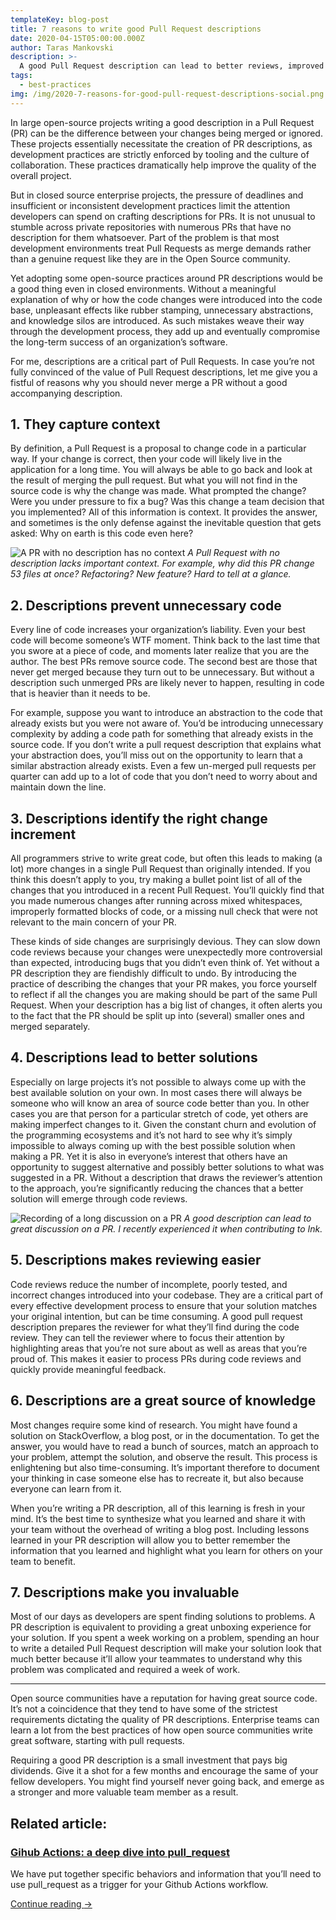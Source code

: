 ```yaml
---
templateKey: blog-post
title: 7 reasons to write good Pull Request descriptions
date: 2020-04-15T05:00:00.000Z
author: Taras Mankovski
description: >-
  A good Pull Request description can lead to better reviews, improved solutions, better documentation, and more. In this article, Taras surveys seven big wins of PR descriptions. 
tags:
  - best-practices
img: /img/2020-7-reasons-for-good-pull-request-descriptions-social.png
---
```


In large open-source projects writing a good description in a Pull Request (PR) can be the difference between your changes being merged or ignored. These projects essentially necessitate the creation of PR descriptions, as development practices are strictly enforced by tooling and the culture of collaboration. These practices dramatically help improve the quality of the overall project.

But in closed source enterprise projects, the pressure of deadlines and insufficient or inconsistent development practices limit the attention developers can spend on crafting descriptions for PRs. It is not unusual to stumble across private repositories with numerous PRs that have no description for them whatsoever. Part of the problem is that most development environments treat Pull Requests as merge demands rather than a genuine request like they are in the Open Source community.

Yet adopting some open-source practices around PR descriptions would be a good thing even in closed environments. Without a meaningful explanation of why or how the code changes were introduced into the code base, unpleasant effects like rubber stamping, unnecessary abstractions, and knowledge silos are introduced. As such mistakes weave their way through the development process, they add up and eventually compromise the long-term success of an organization’s software.

For me, descriptions are a critical part of Pull Requests. In case you’re not fully convinced of the value of Pull Request descriptions, let me give you a fistful of reasons why you should never merge a PR without a good accompanying description.


## 1. They capture context

By definition, a Pull Request is a proposal to change code in a particular way. If your change is correct, then your code will likely live in the application for a long time. You will always be able to go back and look at the result of merging the pull request. But what you will not find in the source code is why the change was made. What prompted the change? Were you under pressure to fix a bug? Was this change a team decision that you implemented? All of this information is context. It provides the answer, and sometimes is the only defense against the inevitable question that gets asked: Why on earth is this code even here?

![A PR with no description has no context](2020-7-reasons-for-good-pull-request-descriptions-empty-pr.png)
*A Pull Request with no description lacks important context. For example, why did this PR change 53 files at once? Refactoring? New feature? Hard to tell at a glance.*

## 2. Descriptions prevent unnecessary code
Every line of code increases your organization’s liability. Even your best code will become someone’s WTF moment. Think back to the last time that you swore at a piece of code, and moments later realize that you are the author. The best PRs remove source code. The second best are those that never get merged because they turn out to be unnecessary. But without a description such unmerged PRs are likely never to happen, resulting in code that is heavier than it needs to be.

For example, suppose you want to introduce an abstraction to the code that already exists but you were not aware of. You’d be introducing unnecessary complexity by adding a code path for something that already exists in the source code. If you don’t write a pull request description that explains what your abstraction does, you’ll miss out on the opportunity to learn that a similar abstraction already exists. Even a few un-merged pull requests per quarter can add up to a lot of code that you don’t need to worry about and maintain down the line.

## 3. Descriptions identify the right change increment
All programmers strive to write great code, but often this leads to making (a lot) more changes in a single Pull Request than originally intended. If you think this doesn’t apply to you, try making a bullet point list of all of the changes that you introduced in a recent Pull Request. You’ll quickly find that you made numerous changes after running across mixed whitespaces, improperly formatted blocks of code, or a missing null check that were not relevant to the main concern of your PR.

These kinds of side changes are surprisingly devious. They can slow down code reviews because your changes were unexpectedly more controversial than expected, introducing bugs that you didn’t even think of. Yet without a PR description they are fiendishly difficult to undo. By introducing the practice of describing the changes that your PR makes, you force yourself to reflect if all the changes you are making should be part of the same Pull Request. When your description has a big list of changes, it often alerts you to the fact that the PR should be split up into (several) smaller ones and merged separately.

## 4. Descriptions lead to better solutions

Especially on large projects it’s not possible to always come up with the best available solution on your own. In most cases there will always be someone who will know an area of source code better than you. In other cases you are that person for a particular stretch of code, yet others are making imperfect changes to it. Given the constant churn and evolution of the programming ecosystems and it’s not hard to see why it’s simply impossible to always coming up with the best possible solution when making a PR. Yet it is also in everyone’s interest that others have an opportunity to suggest alternative and possibly better solutions to what was suggested in a PR. Without a description that draws the reviewer’s attention to the approach, you’re significantly reducing the chances that a better solution will emerge through code reviews.

![Recording of a long discussion on a PR](2020-7-reasons-for-good-pull-request-descriptions-long-responses.png)
*A good description can lead to great discussion on a PR. I recently experienced it when contributing to Ink.*

## 5. Descriptions makes reviewing easier
Code reviews reduce the number of incomplete, poorly tested, and incorrect changes introduced into your codebase. They are a critical part of every effective development process to ensure that your solution matches your original intention, but can be time consuming. A good pull request description prepares the reviewer for what they’ll find during the code review. They can tell the reviewer where to focus their attention by highlighting areas that you’re not sure about as well as areas that you’re proud of. This makes it easier to process PRs during code reviews and quickly provide meaningful feedback.

## 6. Descriptions are a great source of knowledge

Most changes require some kind of research. You might have found a solution on StackOverflow, a blog post, or in the documentation. To get the answer, you would have to read a bunch of sources, match an approach to your problem, attempt the solution, and observe the result. This process is enlightening but also time-consuming. It’s important therefore to document your thinking in case someone else has to recreate it, but also because everyone can learn from it. 

When you’re writing a PR description, all of this learning is fresh in your mind. It’s the best time to synthesize what you learned and share it with your team without the overhead of writing a blog post. Including lessons learned in your PR description will allow you to better remember the information that you learned and highlight what you learn for others on your team to benefit.

## 7. Descriptions make you invaluable

Most of our days as developers are spent finding solutions to problems. A PR description is equivalent to providing a great unboxing experience for your solution. If you spent a week working on a problem, spending an hour to write a detailed Pull Request description will make your solution look that much better because it’ll allow your teammates to understand why this problem was complicated and required a week of work. 

---
Open source communities have a reputation for having great source code. It’s not a coincidence that they tend to have some of the strictest requirements dictating the quality of PR descriptions. Enterprise teams can learn a lot from the best practices of how open source communities write great software, starting with pull requests. 

Requiring a good PR description is a small investment that pays big dividends. Give it a shot for a few months and encourage the same of your fellow developers. You might find yourself never going back, and emerge as a stronger and more valuable team member as a result.  

<aside class="posts-list-list">
  <h2>Related article:</h2>
  <div class="posts-list-entry">
    <h3 class="posts-list-title">
      <a href="/blog/2020-05-25-github-actions-pull_request/">
        Gihub Actions: a deep dive into pull_request
      </a>
    </h3>
    <p>
      We have put together specific behaviors and information that you’ll need to use pull_request as a trigger for your Github Actions workflow.
    </p>
    <a href="/blog/2020-05-25-github-actions-pull_request/" class="post-link">
      Continue reading
      <span class="post-link--arrow">→</span>
    </a>
  </div>
</aside>
